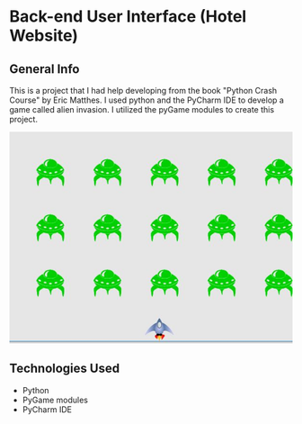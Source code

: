 # Back-end User Interface (Hotel Website)


## General Info

This is a project that I had help developing from the book "Python Crash Course" by Eric Matthes. I used python and the PyCharm IDE to develop a game called alien invasion. I utilized the pyGame modules to create this project. 

![User Interface](./READMEfiles/alien.jpg)

## Technologies Used
* Python
* PyGame modules
* PyCharm IDE
